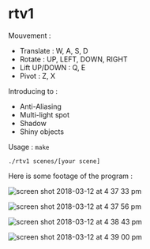 # rtv1

Mouvement :<br />
- Translate : W, A, S, D<br />
- Rotate : UP, LEFT, DOWN, RIGHT<br />
- Lift UP/DOWN : Q, E<br />
- Pivot : Z, X<br />
			
Introducing to :
- Anti-Aliasing
- Multi-light spot
- Shadow
- Shiny objects
		
Usage :
`make`

`./rtv1 scenes/[your scene]`

Here is some footage of the program :<br />

![screen shot 2018-03-12 at 4 37 33 pm](https://user-images.githubusercontent.com/27351943/37294051-49b59726-2615-11e8-821a-c853453061fb.png)

![screen shot 2018-03-12 at 4 37 56 pm](https://user-images.githubusercontent.com/27351943/37294052-49ce4e38-2615-11e8-8939-6b1e8890f371.png)

![screen shot 2018-03-12 at 4 38 43 pm](https://user-images.githubusercontent.com/27351943/37294054-49e35fda-2615-11e8-9b7a-70230615fa2a.png)

![screen shot 2018-03-12 at 4 39 00 pm](https://user-images.githubusercontent.com/27351943/37294055-49fe192e-2615-11e8-841c-2d179a62b33b.png)
